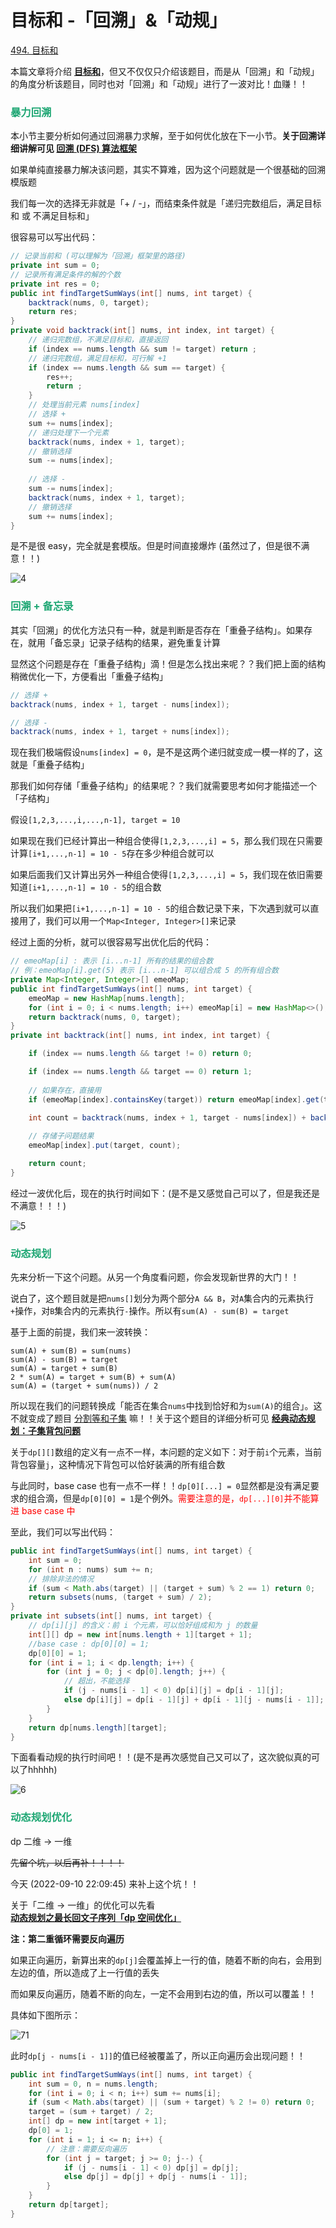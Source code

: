 # 目标和 -「回溯」&「动规」

[494. 目标和](https://leetcode-cn.com/problems/target-sum/)



本篇文章将介绍 **[目标和](https://leetcode-cn.com/problems/target-sum/)**，但又不仅仅只介绍该题目，而是从「回溯」和「动规」的角度分析该题目，同时也对「回溯」和「动规」进行了一波对比！血赚！！

### <font color=#1FA774>暴力回溯</font>

本小节主要分析如何通过回溯暴力求解，至于如何优化放在下一小节。**关于回溯详细讲解可见 [回溯 (DFS) 算法框架](./回溯(DFS).html)**

如果单纯直接暴力解决该问题，其实不算难，因为这个问题就是一个很基础的回溯模版题

我们每一次的选择无非就是「+ / -」，而结束条件就是「递归完数组后，满足目标和 或 不满足目标和」

很容易可以写出代码：

```java
// 记录当前和 (可以理解为「回溯」框架里的路径)
private int sum = 0;
// 记录所有满足条件的解的个数
private int res = 0;
public int findTargetSumWays(int[] nums, int target) {
    backtrack(nums, 0, target);
    return res;
}
private void backtrack(int[] nums, int index, int target) {
    // 递归完数组，不满足目标和，直接返回
    if (index == nums.length && sum != target) return ;
    // 递归完数组，满足目标和，可行解 +1
    if (index == nums.length && sum == target) {
        res++;
        return ;
    }
    // 处理当前元素 nums[index]
    // 选择 +
    sum += nums[index];
    // 递归处理下一个元素
    backtrack(nums, index + 1, target);
    // 撤销选择
    sum -= nums[index];
    
    // 选择 -
    sum -= nums[index];
    backtrack(nums, index + 1, target);
    // 撤销选择
    sum += nums[index];
}
```

是不是很 easy，完全就是套模版。但是时间直接爆炸 (虽然过了，但是很不满意！！)

![4](https://cdn.jsdelivr.net/gh/LFool/image-hosting@master/20220823/2359221661270362SEIRUn4.svg)

### <font color=#1FA774>回溯 + 备忘录</font>

其实「回溯」的优化方法只有一种，就是判断是否存在「重叠子结构」。如果存在，就用「备忘录」记录子结构的结果，避免重复计算

显然这个问题是存在「重叠子结构」滴！但是怎么找出来呢？？我们把上面的结构稍微优化一下，方便看出「重叠子结构」

```java
// 选择 +
backtrack(nums, index + 1, target - nums[index]);

// 选择 -
backtrack(nums, index + 1, target + nums[index]);
```

现在我们极端假设`nums[index] = 0`，是不是这两个递归就变成一模一样的了，这就是「重叠子结构」

那我们如何存储「重叠子结构」的结果呢？？我们就需要思考如何才能描述一个「子结构」

假设`[1,2,3,...,i,...,n-1], target = 10`

如果现在我们已经计算出一种组合使得`[1,2,3,...,i] = 5`，那么我们现在只需要计算`[i+1,...,n-1] = 10 - 5`存在多少种组合就可以

如果后面我们又计算出另外一种组合使得`[1,2,3,...,i] = 5`，我们现在依旧需要知道`[i+1,...,n-1] = 10 - 5`的组合数

所以我们如果把`[i+1,...,n-1] = 10 - 5`的组合数记录下来，下次遇到就可以直接用了，我们可以用一个`Map<Integer, Integer>[]`来记录

经过上面的分析，就可以很容易写出优化后的代码：

```java
// emeoMap[i] : 表示 [i...n-1] 所有的结果的组合数
// 例：emeoMap[i].get(5) 表示 [i...n-1] 可以组合成 5 的所有组合数
private Map<Integer, Integer>[] emeoMap;
public int findTargetSumWays(int[] nums, int target) {
    emeoMap = new HashMap[nums.length];
    for (int i = 0; i < nums.length; i++) emeoMap[i] = new HashMap<>();
    return backtrack(nums, 0, target);
}
private int backtrack(int[] nums, int index, int target) {

    if (index == nums.length && target != 0) return 0;

    if (index == nums.length && target == 0) return 1;
    
    // 如果存在，直接用
    if (emeoMap[index].containsKey(target)) return emeoMap[index].get(target);

    int count = backtrack(nums, index + 1, target - nums[index]) + backtrack(nums, index + 1, target + nums[index]);
    
    // 存储子问题结果
    emeoMap[index].put(target, count);

    return count; 
}
```

经过一波优化后，现在的执行时间如下：(是不是又感觉自己可以了，但是我还是不满意！！！)

![5](https://cdn.jsdelivr.net/gh/LFool/image-hosting@master/20220823/23594116612703817ycrtS5.svg)

### <font color=#1FA774>动态规划</font>

先来分析一下这个问题。从另一个角度看问题，你会发现新世界的大门！！

说白了，这个题目就是把`nums[]`划分为两个部分`A && B`，对`A`集合内的元素执行`+`操作，对`B`集合内的元素执行`-`操作。所以有`sum(A) - sum(B) = target`

基于上面的前提，我们来一波转换：

```
sum(A) + sum(B) = sum(nums)
sum(A) - sum(B) = target
sum(A) = target + sum(B)
2 * sum(A) = target + sum(B) + sum(A)
sum(A) = (target + sum(nums)) / 2
```

所以现在我们的问题转换成「能否在集合`nums`中找到恰好和为`sum(A)`的组合」。这不就变成了题目 [分割等和子集](https://leetcode-cn.com/problems/partition-equal-subset-sum/) 嘛！！关于这个题目的详细分析可见 **[经典动态规划：子集背包问题](./经典动态规划：子集背包问题.html)**

关于`dp[][]`数组的定义有一点不一样，本问题的定义如下：对于前`i`个元素，当前背包容量`j`，这种情况下背包可以恰好装满的所有组合数

与此同时，base case 也有一点不一样！！`dp[0][...] = 0`显然都是没有满足要求的组合滴，但是`dp[0][0] = 1`是个例外。<font color='red'>需要注意的是，`dp[...][0]`并不能算进 base case 中</font>

至此，我们可以写出代码：

```java
public int findTargetSumWays(int[] nums, int target) {
    int sum = 0;
    for (int n : nums) sum += n;
    // 排除非法的情况
    if (sum < Math.abs(target) || (target + sum) % 2 == 1) return 0;
    return subsets(nums, (target + sum) / 2);
}
private int subsets(int[] nums, int target) {
    // dp[i][j] 的含义：前 i 个元素，可以恰好组成和为 j 的数量
    int[][] dp = new int[nums.length + 1][target + 1];
    //base case : dp[0][0] = 1;
    dp[0][0] = 1;
    for (int i = 1; i < dp.length; i++) {
        for (int j = 0; j < dp[0].length; j++) {
            // 超出，不能选择
            if (j - nums[i - 1] < 0) dp[i][j] = dp[i - 1][j];
            else dp[i][j] = dp[i - 1][j] + dp[i - 1][j - nums[i - 1]];
        }
    }
    return dp[nums.length][target];
}
```

下面看看动规的执行时间吧！！(是不是再次感觉自己又可以了，这次貌似真的可以了hhhhh)

![6](https://cdn.jsdelivr.net/gh/LFool/image-hosting@master/20220823/2359571661270397NvBXPF6.svg)

### <font color=#1FA774>动态规划优化</font>

dp 二维 -> 一维

~~先留个坑，以后再补！！！！~~

今天 (2022-09-10 22:09:45) 来补上这个坑！！

关于「二维 -> 一维」的优化可以先看 **[动态规划之最长回文子序列「dp 空间优化」](./动态规划之最长回文子序列.html)**

**注：第二重循环需要反向遍历**

如果正向遍历，新算出来的`dp[j]`会覆盖掉上一行的值，随着不断的向右，会用到左边的值，所以造成了上一行值的丢失

而如果反向遍历，随着不断的向左，一定不会用到右边的值，所以可以覆盖！！

具体如下图所示：

![71](https://cdn.jsdelivr.net/gh/LFool/image-hosting@master/20220910/2226501662820010runuCN71.svg)

此时`dp[j - nums[i - 1]]`的值已经被覆盖了，所以正向遍历会出现问题！！

```java
public int findTargetSumWays(int[] nums, int target) {
    int sum = 0, n = nums.length;
    for (int i = 0; i < n; i++) sum += nums[i];
    if (sum < Math.abs(target) || (sum + target) % 2 != 0) return 0;
    target = (sum + target) / 2;
    int[] dp = new int[target + 1];
    dp[0] = 1;
    for (int i = 1; i <= n; i++) {
        // 注意：需要反向遍历
        for (int j = target; j >= 0; j--) {
            if (j - nums[i - 1] < 0) dp[j] = dp[j];
            else dp[j] = dp[j] + dp[j - nums[i - 1]];
        }
    }
    return dp[target];
}
```

